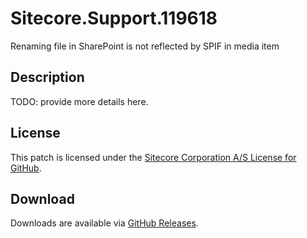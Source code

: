 # Sitecore.Support.119618
Renaming file in SharePoint is not reflected by SPIF in media item

## Description
TODO: provide more details here.

## License  
This patch is licensed under the [Sitecore Corporation A/S License for GitHub](https://github.com/sitecoresupport/Sitecore.Support.119618/blob/master/LICENSE).  

## Download  
Downloads are available via [GitHub Releases](https://github.com/sitecoresupport/Sitecore.Support.119618/releases).  